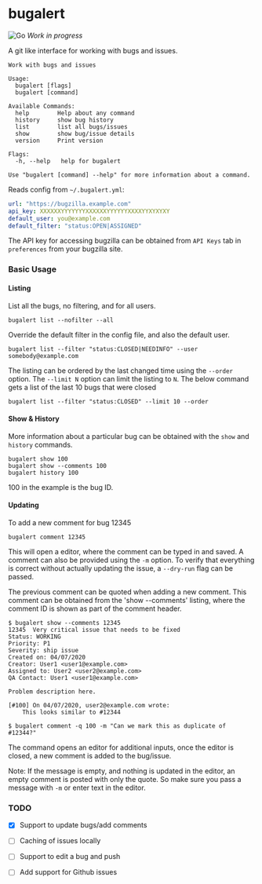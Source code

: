 # bugalert

![Go](https://github.com/fossix/bugalert/workflows/Go/badge.svg?branch=master)
_Work in progress_

A git like interface for working with bugs and issues.

```
Work with bugs and issues

Usage:
  bugalert [flags]
  bugalert [command]

Available Commands:
  help        Help about any command
  history     show bug history
  list        list all bugs/issues
  show        show bug/issue details
  version     Print version

Flags:
  -h, --help   help for bugalert

Use "bugalert [command] --help" for more information about a command.

```

Reads config from `~/.bugalert.yml`:

```yaml
url: "https://bugzilla.example.com"
api_key: XXXXXXYYYYYYYXXXXXXYYYYYYXXXXYYXYXYXY
default_user: you@example.com
default_filter: "status:OPEN|ASSIGNED"
```

The API key for accessing bugzilla can be obtained from `API Keys` tab in
`preferences` from your bugzilla site.

### Basic Usage

#### Listing
List all the bugs, no filtering, and for all users.

```
bugalert list --nofilter --all
```

Override the default filter in the config file, and also the default user.

```
bugalert list --filter "status:CLOSED|NEEDINFO" --user somebody@example.com
```

The listing can be ordered by the last changed time using the `--order`
option. The `--limit N` option can limit the listing to `N`. The below command
gets a list of the last 10 bugs that were closed


```
bugalert list --filter "status:CLOSED" --limit 10 --order
```

#### Show & History
More information about a particular bug can be obtained with the `show` and
`history` commands.

```
bugalert show 100
bugalert show --comments 100
bugalert history 100
```

100 in the example is the bug ID.

#### Updating

To add a new comment for bug 12345

```
bugalert comment 12345
```

This will open a editor, where the comment can be typed in and saved. A comment
can also be provided using the `-m` option. To verify that everything is correct
without actually updating the issue, a `--dry-run` flag can be passed.

The previous comment can be quoted when adding a new comment. This comment can
be obtained from the 'show --comments' listing, where the comment ID is shown as
part of the comment header.

```
$ bugalert show --comments 12345
12345  Very critical issue that needs to be fixed
Status: WORKING
Priority: P1
Severity: ship issue
Created on: 04/07/2020
Creator: User1 <user1@example.com>
Assigned to: User2 <user2@example.com>
QA Contact: User1 <user1@example.com>

Problem description here.

[#100] On 04/07/2020, user2@example.com wrote:
    This looks similar to #12344

$ bugalert comment -q 100 -m "Can we mark this as duplicate of #12344?"
```

The command opens an editor for additional inputs, once the editor is closed, a
new comment is added to the bug/issue.

Note: If the message is empty, and nothing is updated in the editor, an empty
comment is posted with only the quote. So make sure you pass a message with `-m`
or enter text in the editor.

### TODO
- [x] Support to update bugs/add comments
- [ ] Caching of issues locally
- [ ] Support to edit a bug and push
- [ ] Add support for Github issues

